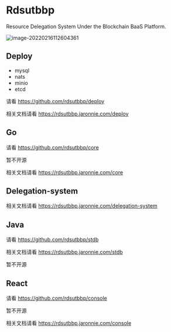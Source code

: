 # Rdsutbbp

Resource Delegation System Under the Blockchain BaaS Platform.

![image-20220216112604361](https://resource.gocloudcoder.com/image-20220216112604361.png)

## Deploy

* mysql
* nats
* minio
* etcd

请看 https://github.com/rdsutbbp/deploy

相关文档请看 https://rdsutbbp.jaronnie.com/deploy

## Go

请看 https://github.com/rdsutbbp/core

暂不开源

相关文档请看 https://rdsutbbp.jaronnie.com/core

## Delegation-system

相关文档请看 https://rdsutbbp.jaronnie.com/delegation-system

## Java

请看 https://github.com/rdsutbbp/stdb

相关文档请看 https://rdsutbbp.jaronnie.com/stdb

暂不开源

## React

请看 https://github.com/rdsutbbp/console

暂不开源

相关文档请看 https://rdsutbbp.jaronnie.com/console



